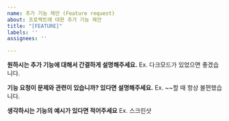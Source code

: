 ```yaml
---
name: 추가 기능 제안 (Feature request)
about: 프로젝트에 대한 추가 기능 제안
title: "[FEATURE]"
labels: ''
assignees: ''

---
```


**원하시는 추가 기능에 대해서 간결하게 설명해주세요.**
Ex. 다크모드가 있었으면 좋겠습니다.

**기능 요청이 문제와 관련이 있습니까? 있다면 설명해주세요.**
Ex. ~~할 때 항상 불편했습니다.

**생각하시는 기능의 예시가 있다면 적어주세요**
Ex. 스크린샷
